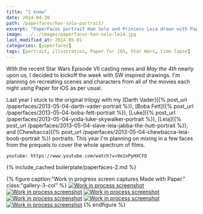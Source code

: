 ```yaml
---
title: "I know"
date: 2014-04-30
path: /paperfaces/han-solo-portrait/
excerpt: "PaperFaces portrait Han Solo and Princess Leia drawn with Paper for iOS on an iPad."
image: ../../images/paperfaces-han-solo-leia.jpg
last_modified_at: 2014-05-01
categories: [paperfaces]
tags: [portrait, illustration, Paper for iOS, Star Wars, time lapse]
---
```


With the recent Star Wars Episode VII casting news and *May the 4th* nearly upon us, I decided to kickoff the week with SW inspired drawings. I'm planning on recreating scenes and characters from all of the movies each night using Paper for iOS as per usual.

Last year I stuck to the original trilogy with my [Darth Vader]({% post_url /paperfaces/2013-05-04-darth-vader-portrait %}), [Boba Fett]({% post_url /paperfaces/2013-05-04-boba-fett-portrait %}), [Luke]({% post_url /paperfaces/2013-05-04-yoda-luke-skywalker-portrait %}), [Leia]({% post_url /paperfaces/2013-05-04-slave-leia-jabba-the-hutt-portrait %}), and [Chewbacca]({% post_url /paperfaces/2013-05-04-chewbacca-leia-boob-portrait %}) portraits. This year I'm planning on mixing in a few faces from the prequels to cover the whole spectrum of films.

`youtube: https://www.youtube.com/watch?v=9e1nPyHXCFQ`

{% include_cached boilerplate/paperfaces-2.md %}

{% figure caption:"Work in progress screen captures Made with Paper." class:"gallery-3-col" %}
[![Work in process screenshot](../../images/paperfaces-han-solo-process-1-600.jpg)](../../images/paperfaces-han-solo-process-1-lg.jpg)
[![Work in process screenshot](../../images/paperfaces-han-solo-process-2-600.jpg)](../../images/paperfaces-han-solo-process-2-lg.jpg)
[![Work in process screenshot](../../images/paperfaces-han-solo-process-3-600.jpg)](../../images/paperfaces-han-solo-process-3-lg.jpg)
[![Work in process screenshot](../../images/paperfaces-han-solo-process-4-600.jpg)](../../images/paperfaces-han-solo-process-4-lg.jpg)
[![Work in process screenshot](../../images/paperfaces-han-solo-process-5-600.jpg)](../../images/paperfaces-han-solo-process-5-lg.jpg)
[![Work in process screenshot](../../images/paperfaces-han-solo-process-6-600.jpg)](../../images/paperfaces-han-solo-process-6-lg.jpg)
{% endfigure %}
